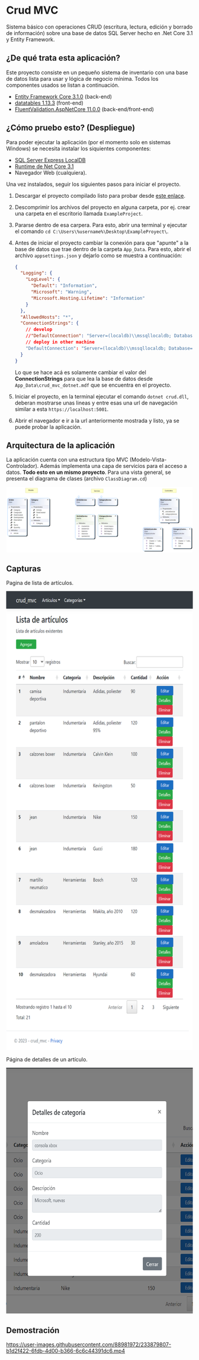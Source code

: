 # Crud MVC

 Sistema básico con operaciones CRUD (escritura, lectura, edición y borrado de información) 
 sobre una base de datos SQL Server hecho en .Net Core 3.1 y Entity Framework.

## ¿De qué trata esta aplicación?

Este proyecto consiste en un pequeño sistema de inventario con una base de datos 
lista para usar y lógica de negocio mínima. 
Todos los componentes usados se listan a continuación.

  - [Entity Framework Core 3.1.0](https://www.nuget.org/packages/Microsoft.EntityFrameworkCore/3.1.0) (back-end)
  - [datatables 1.13.3](https://datatables.net/) (front-end)
  - [FluentValidation.AspNetCore 11.0.0](https://www.nuget.org/packages/FluentValidation.AspNetCore/11.0.0) (back-end/front-end)

## ¿Cómo pruebo esto? (Despliegue)

Para poder ejecutar la aplicación (por el momento solo en sistemas Windows) se necesita instalar los 
siquientes componentes:

  - [SQL Server Express LocalDB](https://learn.microsoft.com/en-us/sql/database-engine/configure-windows/sql-server-express-localdb?view=sql-server-ver16)
  - [Runtime de Net Core 3.1](https://dotnet.microsoft.com/en-us/download/dotnet/3.1)
  - Navegador Web (cualquiera).

Una vez instalados, seguir los siguientes pasos para iniciar el proyecto.

  1. Descargar el proyecto compilado listo para probar desde [este enlace](https://github.com/manuel-chinchi/crud-mvc-dotnet/releases/tag/release/crud_mvc_dotnet_v1.0.zip).

  2. Descomprimir los archivos del proyecto en alguna carpeta, por ej. crear una carpeta
  en el escritorio llamada `ExampleProject`.
  
  3. Pararse dentro de esa carpera. Para esto, abrir una terminal y ejecutar el 
  comando `cd C:\Users\%username%\Desktop\ExampleProyect\`.
  
  4. Antes de iniciar el proyecto cambiar la conexión para que "apunte" a la base de datos
  que trae dentro de la carpeta `App_Data`. Para esto, abrir el archivo `appsettings.json`
  y dejarlo como se muestra a continuación:
      ```json
      {
        "Logging": {
          "LogLevel": {
            "Default": "Information",
            "Microsoft": "Warning",
            "Microsoft.Hosting.Lifetime": "Information"
          }
        },
        "AllowedHosts": "*",
        "ConnectionStrings": {
          // develop
          //"DefaultConnection": "Server=(localdb)\\mssqllocaldb; Database=crud_mvc_dotnet; Trusted_Connection=True;"
          // deploy in other machine
          "DefaultConnection": "Server=(localdb)\\mssqllocaldb; Database=crud_mvc_dotnet; Trusted_Connection=True; AttachDbFilename=|DataDirectory|\\App_Data\\crud_mvc_dotnet.mdf"
        }
      }
      ```  
      Lo que se hace acá es solamente cambiar el valor del **ConnectionStrings** para que lea
      la base de datos desde `App_Data\crud_mvc_dotnet.mdf` que se encuentra en el proyecto.
  
  5. Iniciar el proyecto, en la terminal ejecutar el comando `dotnet crud.dll`, deberan 
  mostrarse unas lineas y entre esas una url de navegación similar a esta `https://localhost:5001`.

  6. Abrir el navegador e ir a la url anteriormente mostrada y listo, ya se puede probar
  la aplicación.

## Arquitectura de la aplicación

La aplicación cuenta con una estructura tipo MVC (Modelo-Vista-Controlador). Además implementa 
una capa de servicios para el acceso a datos. **Todo esto en un mismo proyecto**. 
Para una vista general, se presenta el diagrama de clases (archivo `ClassDiagram.cd`)

![](Resources/Images/ClassDiagram.png)

## Capturas

Pagina de lista de artículos.

<!-- ![](Resources/Images/articles-list_details-responsive.png) -->
<p align="center">
  <img src="Resources/Images/articles-list_details-responsive.png" width="650px" height="1236px">
</p>

Página de detalles de un artículo.

<!-- ![](Resources/Images/article-details.png) -->
<p align="center">
  <img src="Resources/Images/article-details.png" width="630px" height="662px">
</p>

## Demostración

https://user-images.githubusercontent.com/88981972/233879807-b1d2f422-6fdb-4d00-b366-6c6c44391dc6.mp4
